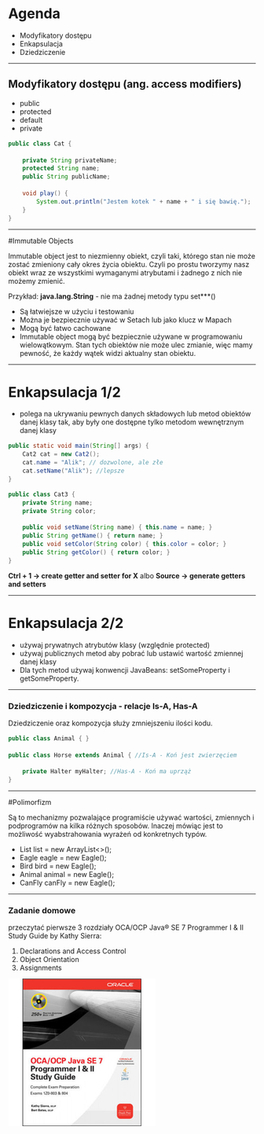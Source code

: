 #  Agenda
- Modyfikatory dostępu
- Enkapsulacja
- Dziedziczenie

---
## Modyfikatory dostępu (ang. access modifiers)
* public
* protected
* default
* private

```java
public class Cat {

    private String privateName;
    protected String name;
    public String publicName;

    void play() {
        System.out.println("Jestem kotek " + name + " i się bawię.");
    }
}
```

---
#Immutable Objects

Immutable object jest to niezmienny obiekt, czyli taki, którego stan nie może zostać zmieniony cały okres życia obiektu. Czyli po prostu tworzymy nasz obiekt wraz ze wszystkimi wymaganymi atrybutami i żadnego z nich nie możemy zmienić.

Przykład: **java.lang.String** - nie ma żadnej metody typu set***()

* Są łatwiejsze w użyciu i testowaniu
* Można je bezpiecznie używać w Setach lub jako klucz w Mapach
* Mogą być łatwo cachowane
* Immutable object mogą być bezpiecznie używane w programowaniu wielowątkowym. Stan tych obiektów nie może ulec zmianie, więc mamy pewność, że każdy wątek widzi aktualny stan obiektu.

---
# Enkapsulacja 1/2
* polega na ukrywaniu pewnych danych składowych lub metod obiektów danej klasy tak, aby były one dostępne tylko metodom wewnętrznym danej klasy

```java
public static void main(String[] args) {
	Cat2 cat = new Cat2();
	cat.name = "Alik"; // dozwolone, ale złe
	cat.setName("Alik"); //lepsze
}
```

```java
public class Cat3 {
    private String name;
    private String color;

	public void setName(String name) { this.name = name; }
    public String getName() { return name; }
    public void setColor(String color) { this.color = color; }
	public String getColor() { return color; }
}
```
**Ctrl + 1 -> create getter and setter for X** albo **Source -> generate getters and setters**

---
# Enkapsulacja 2/2
* używaj prywatnych atrybutów klasy (względnie protected)
* używaj publicznych metod aby pobrać lub ustawić wartość zmiennej danej klasy
* Dla tych metod używaj konwencji JavaBeans: setSomeProperty i getSomeProperty.

---

### Dziedziczenie i kompozycja - relacje Is-A, Has-A

Dziedziczenie oraz kompozycja służy zmniejszeniu ilości kodu.

```java
public class Animal { }

public class Horse extends Animal { //Is-A - Koń jest zwierzęciem

	private Halter myHalter; //Has-A - Koń ma uprząż
}
```

---

#Polimorfizm

Są to mechanizmy pozwalające programiście używać wartości, zmiennych i podprogramów na kilka różnych sposobów. Inaczej mówiąc jest to możliwość wyabstrahowania wyrażeń od konkretnych typów.

- List<String> list = new ArrayList<>();
- Eagle eagle = new Eagle();
- Bird bird = new Eagle();
- Animal animal = new Eagle();
- CanFly canFly = new Eagle();

---
### Zadanie domowe

przeczytać pierwsze 3 rozdziały OCA/OCP Java® SE 7 Programmer I & II Study Guide by Kathy Sierra:
1. Declarations and Access Control
2. Object Orientation
3. Assignments

<a href="https://doc.lagout.org/programmation/Java/OCA_OCP%20Java%20SE%207%20Programmer%20I%20%26%20II%20Study%20Guide%20%28Exams%201Z0-803%20%26%201Z0-804%29%20%5BSierra%20%26%20Bates%202014-10-24%5D.pdf"><img src="../images/scjp.jpg"/></a>



